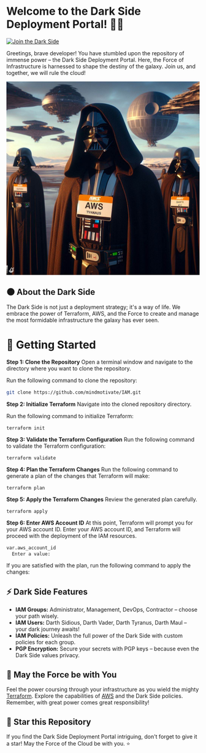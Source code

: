 # Welcome to the Dark Side Deployment Portal! 🌌🚀

[![Join the Dark Side](https://img.shields.io/badge/Join%20the%20Dark%20Side-%E2%9C%A8-red)](https://www.youtube.com/watch?v=IjDMpc4zHqY)

Greetings, brave developer! You have stumbled upon the repository of immense power – the Dark Side Deployment Portal. Here, the Force of Infrastructure is harnessed to shape the destiny of the galaxy. Join us, and together, we will rule the cloud!

![malgusiam](https://raw.githubusercontent.com/mindmotivate/HashiCorp_Terraform/gh-pages-malgusimages/malgusiam.jpeg)


## 🌑 About the Dark Side

The Dark Side is not just a deployment strategy; it's a way of life. We embrace the power of Terraform, AWS, and the Force to create and manage the most formidable infrastructure the galaxy has ever seen.


# 🚀 Getting Started

**Step 1: Clone the Repository**
Open a terminal window and navigate to the directory where you want to clone the repository.

Run the following command to clone the repository:

```bash
git clone https://github.com/mindmotivate/IAM.git
```

**Step 2: Initialize Terraform**
Navigate into the cloned repository directory.

Run the following command to initialize Terraform:
```
terraform init
````

**Step 3: Validate the Terraform Configuration**
Run the following command to validate the Terraform configuration:
```
terraform validate
```
**Step 4: Plan the Terraform Changes**
Run the following command to generate a plan of the changes that Terraform will make:
```
terraform plan
```
**Step 5: Apply the Terraform Changes**
Review the generated plan carefully.
```
terraform apply
```
**Step 6: Enter AWS Account ID**
At this point, Terraform will prompt you for your AWS account ID. Enter your AWS account ID, and Terraform will proceed with the deployment of the IAM resources.
```
var.aws_account_id
  Enter a value:
```
If you are satisfied with the plan, run the following command to apply the changes:

## ⚡ Dark Side Features

- **IAM Groups:** Administrator, Management, DevOps, Contractor – choose your path wisely.
- **IAM Users:** Darth Sidious, Darth Vader, Darth Tyranus, Darth Maul – your dark journey awaits!
- **IAM Policies:** Unleash the full power of the Dark Side with custom policies for each group.
- **PGP Encryption:** Secure your secrets with PGP keys – because even the Dark Side values privacy.

## 🌌 May the Force be with You

Feel the power coursing through your infrastructure as you wield the mighty [Terraform](https://www.terraform.io/). Explore the capabilities of [AWS](https://aws.amazon.com/) and the Dark Side policies. Remember, with great power comes great responsibility!

## 🌟 Star this Repository

If you find the Dark Side Deployment Portal intriguing, don't forget to give it a star! May the Force of the Cloud be with you. ⭐
